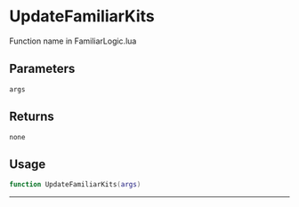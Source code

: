 # UpdateFamiliarKits
Function name in FamiliarLogic.lua
## Parameters
`args`
## Returns
`none`
## Usage
```lua
function UpdateFamiliarKits(args)
```
---
